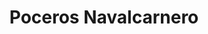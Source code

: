 ---
id: 'service-05'
title: 'Poceros Navalcarnero'
title2: 'Desatascos en Navalcarnero'
lugar: 'Navalcarnero'
mediumImage: 'renovation-lg.webp'
largeImage: 'desatascosnavalcarnero-md.webp'
detailBreadcrumbSubTitle: 'Single Service'
metaContent: "✅Poceros en Navalcarnero. 🔝 Empresa de desatascos en Navalcarnero 24 horas. 📢 Desatrancos baratos con los mejores precios. ☎️​ 680 394 539"
detailBreadcrumbDesc: 'Empresa de poceros en Pozuelo con los mejores precios'
detailSubTitle: 'Empresa de poceros en Navalcarnero con los mejores precios. Llámanos y compruébalo'
parrafo: "Los mejores precios en desatascos en Navalcarnero, mejoramos tu presupuesto. Llámanos y compruébalo."


descripcion: 'Los atascos en los pozos y en las tuberías de los domicilios y los negocios son uno de los problemas más habituales. En Grupal, contamos con los mejores poceros en Navalcarnero para ofrecerte el mejor servicio si has tenido como problema uno de estos atascos. Llevamos más de 20 años trabajando el sector de la pocería por lo que sabemos como ofrecerte el mejor servicio y, además, el más económico.'

descripcion1: "Contamos con los mejores trabajadores, cualificados y con titulación de poceros para garantizarte el mejor resultado. Además, hemos invertido en maquinaria para poder ofrecerte las mejores soluciones con la tecnología más moderna del mercado. Soluciones individuales para cada problema en concreto, para que nuestros clientes siempre encuentren una solución a su medida. "

detailDesc: 'Sabemos de la importancia que tiene el llevar a cabo un desatasco de forma urgente. Estas averías, a pesar de que para nosotros no son complicadas, pueden llegar a suponer un parón importante en la actividad de un negocio. Por eso, para tratar de ofrecer el mejor servicio al cliente, somos los más rápidos a la hora de atajar el problema y de encontrar una solución. Rápidos y eficaces, nuestros poceros en Navalcarnero son la mejor respuesta a cualquier atasco que tengas.'

descripcion2: "Seguramente por el nombre te lo puedes imaginar. Un pocero es el profesional encargado de construir pozos y también de el buen mantenimiento de estos. Los poceros en Navalcarnero, además de construirte un pozo, preparan todas las tuberías y accesos necesarios para que puedas disfrutar del mismo y también puedas canalizar tanto los depósitos como los desechos por los cauces adecuados."

option1: "Te ofrecemos un servicio de mantenimiento a tus pozos para que estos sigan bombeando agua igual que el primer día y no sufras ningún tipo de atasco. Llevamos a cabo limpiezas, desatascos y desatrancos en Navalcarnero, sea lo que necesites, nosotros podemos ayudarte."

option2: "Somos expertos en la reparación y mantenimiento de pozos. Muchas personas descuidan el mantenimiento de sus pozos y, a la larga, acaban sufriendo atascos que nosotros somos capaces de eliminar. Nosotros te podemos ayudar con la limpieza y la reparación de estos pozos si es que necesitan una puesta a punto."

option3: "A día de hoy, el trabajo del pocero ha mejorado mucho. Hace unos años era prácticamente necesario el abrir una zanja para tener acceso al pozo y llevar a cabo la reparación de estos atascos. Hoy en día, contamos con moderna tecnología que nos permite reparar los problemas desde dentro. Por ponerte un ejemplo, si se te ha roto una tubería fruto de un atasco, nosotros somos capaces de repararla desde dentro de esta, aprovechando el agujero que la ha estropeado."

option4: "Trabajamos con todo tipo de empresas y particulares, desde las obras más pequeñas hasta las más grandes."

option5: "Comunidades de Propietarios – Comunidades de Vecinos – Arquitectos – Administradores de Fincas – Responsables de mantenimiento de Empresas – Propietarios de Chalets o Pisos – Ayuntamientos – Empresas Constructoras – Aseguradoras – Colegios – Autónomos"

isFeatured: true
---